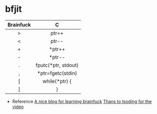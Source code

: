 # bfjit

| Brainfuck | C         |
|:---------:|:---------:|
| >         | ptr++     |
| <         | ptr--     |
| +         | *ptr++    |
| -         | *ptr--    |
| .         | fputc(*ptr, stdout) |
| ,         | *ptr=fgetc(stdin)   |
| [         | while(*ptr) {       |
| ]         | }                   |



- Reference
[A nice blog for learning brainfuck](https://blog.csdn.net/nameofcsdn/article/details/110231730)
[Thans to tsoding for the video](https://www.youtube.com/watch?v=mbFY3Rwv7XM)
